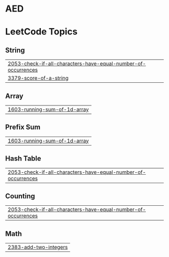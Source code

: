 # AED

<!---LeetCode Topics Start-->
# LeetCode Topics
## String
|  |
| ------- |
| [2053-check-if-all-characters-have-equal-number-of-occurrences](https://github.com/Lettnin/AED/tree/master/2053-check-if-all-characters-have-equal-number-of-occurrences) |
| [3379-score-of-a-string](https://github.com/Lettnin/AED/tree/master/3379-score-of-a-string) |
## Array
|  |
| ------- |
| [1603-running-sum-of-1d-array](https://github.com/Lettnin/AED/tree/master/1603-running-sum-of-1d-array) |
## Prefix Sum
|  |
| ------- |
| [1603-running-sum-of-1d-array](https://github.com/Lettnin/AED/tree/master/1603-running-sum-of-1d-array) |
## Hash Table
|  |
| ------- |
| [2053-check-if-all-characters-have-equal-number-of-occurrences](https://github.com/Lettnin/AED/tree/master/2053-check-if-all-characters-have-equal-number-of-occurrences) |
## Counting
|  |
| ------- |
| [2053-check-if-all-characters-have-equal-number-of-occurrences](https://github.com/Lettnin/AED/tree/master/2053-check-if-all-characters-have-equal-number-of-occurrences) |
## Math
|  |
| ------- |
| [2383-add-two-integers](https://github.com/Lettnin/AED/tree/master/2383-add-two-integers) |
<!---LeetCode Topics End-->